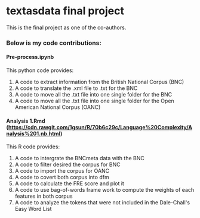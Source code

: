 # textasdata final project 
This is the final project as one of the co-authors. 

### Below is my code contributions: 
#### Pre-process.ipynb
This python code provides:   
1) A code to extract information from the British National Corpus (BNC) 
2) A code to translate the .xml file to .txt for the BNC   
3) A code to move all the .txt file into one single folder for the BNC    
4) A code to move all the .txt file into one single folder for the Open American National Corpus (OANC)

#### Analysis 1.Rmd (https://cdn.rawgit.com/1gsun/R/70b6c29c/Language%20Complexity/Analysis%201.nb.html)
This R code provides:    
1) A code to intergrate the BNCmeta data with the BNC
2) A code to filter desired the corpus for BNC
3) A code to import the corpus for OANC 
4) A code to covert both corpus into dfm 
5) A code to calculate the FRE score and plot it
6) A code to use bag-of-words frame work to compute the weights of each features in both corpus 
7) A code to analyze the tokens that were not included in the Dale-Chall's Easy Word List
